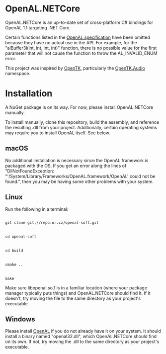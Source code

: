 # OpenAL.NETCore
OpenAL.NETCore is an up-to-date set of cross-platform C# bindings for OpenAL 1.1 targeting .NET Core.

Certain functions listed in the [OpenAL specification](https://www.openal.org/documentation/openal-1.1-specification.pdf) have been omitted because they have no actual use in the API. For example, for the "alBuffer3i(int, int, int, int)" function, there is no possible value for the first parameter that will not cause the function to throw the AL_INVALID_ENUM error.

This project was inspired by [OpenTK](https://github.com/opentk/opentk), particularly the [OpenTK.Audio](https://github.com/opentk/opentk/tree/develop/src/OpenTK/Audio) namespace.

# Installation

A NuGet package is on its way. For now, please install OpenAL.NETCore manually.

To install manually, clone this repository, build the assembly, and reference the resulting .dll from your project. Additionally, certain operating systems may require you to install OpenAL itself. See below.

## macOS

No additional installation is necessary since the OpenAL framework is packaged with the OS. If you get an error along the lines of "DllNotFoundException: "'/System/Library/Frameworks/OpenAL.framework/OpenAL' could not be found.", then you may be having some other problems with your system.

## Linux
Run the following in a terminal:

<code>
git clone git://repo.or.cz/openal-soft.git
</code>
<br/>
<code>
cd openal-soft
</code>
<br/>
<code>
cd build
</code>
<br/>
<code>
cmake ..
</code>
<br/>
<code>
make
</code>

Make sure libopenal.so.1 is in a familiar location (where your package manager typically puts things) and OpenAL.NETCore should find it. If it doesn't, try moving the file to the same directory as your project's executable.

## Windows

Please install [OpenAL](https://www.openal.org/downloads/) if you do not already have it on your system. It should install a binary named "openal32.dll", which OpenAL.NETCore should find on its own. If not, try moving the .dll to the same directory as your project's executable.
